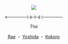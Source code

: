<p align="center">
  <img src="https://github.com/user-attachments/assets/d4f102af-3076-4eed-b995-55ffd81487f3">
</p>
<p align="center">«──────⊹⊱✫⊰⊹──────</p>
<p align="center">The</p>
<p align="center">
  <a href="https://github.com/J1GU">Rae</a> ・
  <a href="https://github.com/greendaysss">Yoshida</a> ・
  <a href="https://github.com/LovesickObsession">Kokoro</a>
</p>
